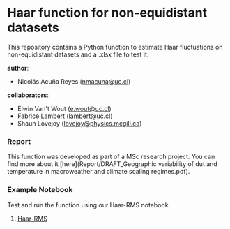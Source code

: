 # Haar function for non-equidistant datasets
This repository contains a Python function to estimate Haar fluctuations on non-equidistant datasets and a .xlsx file to test it.

**author**:
- Nicolás Acuña Reyes (nmacuna@uc.cl)

**collaborators**:
- Elwin Van't Wout (e.wout@uc.cl)
- Fabrice Lambert (lambert@uc.cl)
- Shaun Lovejoy (lovejoy@physics.mcgill.ca)

### Report
This function was developed as part of a MSc research project. You can find more about it [here](Report/DRAFT_Geographic variability of dut and temperature in macroweather and climate scaling regimes.pdf).

### Example Notebook
Test and run the function using our Haar-RMS notebook. 
1. [Haar-RMS](Haar-RMS.ipynb)
